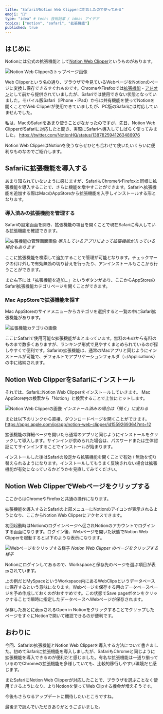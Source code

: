 ```yaml
---
title: "SafariがNotion Web Clipperに対応したので使ってみる"
emoji: "🧭"
type: "idea" # tech: 技術記事 / idea: アイデア
topics: ["notion", "safari", "拡張機能"]
published: true
---
```


## はじめに

Notionには公式の拡張機能として[Notion Web Clipper](https://www.notion.so/web-clipper)というものがあります。

![Notion Web Clipperのトップページ画像](/images/web-clipper-with-safari/image01.png)

Web Clipperという名の通り、ブラウザで今見ているWebページをNotionのページに変換し保存できるすぐれものです。ChromeやFirefoxでは[拡張機能](https://chrome.google.com/webstore/detail/notion-web-clipper/knheggckgoiihginacbkhaalnibhilkk)・[アドオン](https://addons.mozilla.org/ja/firefox/addon/notion-web-clipper)として前から提供されていましたが、Safariでは使用できない状態となっていました。モバイル版Safari（iPhone・iPad）からは共有機能を使ってNotionを開くことでWeb Clipperが使用できていましたが、PC版のSafariには対応していませんでした。

私は、MacのSafariをあまり使うことがなかったのですが、先日、Notion Web ClipperがSafariに対応したと聞き、実際にSafariへ導入してしばらく使ってみました。
https://twitter.com/NotionHQ/status/1387825941263486976

Notion Web ClipperはNotionを使うならぜひとも合わせて使いたいくらいに便利なものなのでご紹介します。

## Safariに拡張機能を導入する

あまり知られていないように感じますが、SafariもChromeやFirefoxと同様に拡張機能を導入することで、さらに機能を増やすことができます。Safariへ拡張機能を追加する際はMacのAppStoreから拡張機能を入手しインストールする形となります。

### 導入済みの拡張機能を管理する

Safariの設定画面を開き、拡張機能の項目を開くことで現在Safariに導入している拡張機能を確認できます。

![拡張機能の管理画面画像](/images/web-clipper-with-safari/image02.png)
*導入しているアプリによって拡張機能が入っている場合もあります*

ここに拡張機能を検索して追加することで管理が可能となります。チェックマークの付け外しで有効無効の切り替えを行ったり、アンインストールもここから行うことができます。

また右下には「拡張機能を追加...」というボタンがあり、ここからAppStoreのSafari拡張機能カテゴリページを開くことができます。
### Mac AppStoreで拡張機能を探す

Mac AppStoreのサイドメニューからカテゴリを選択すると一覧の中にSafari拡張機能があります。

![拡張機能カテゴリの画像](/images/web-clipper-with-safari/image03.png)

ここにSafariで使用可能な拡張機能がまとまっています。無料のものから有料のものまで数多くありますが、ランキング形式で見やすくまとめられているのが探しやすくて便利です。Safariの拡張機能は、通常のMacアプリと同じようにインストールが可能で、デフォルトでアプリケーションフォルダ（~/Applications）の中に格納されます。

## Notion Web ClipperをSafariにインストール

それでは、SafariにNotion Web Clipperをインストールしていきます。
Mac AppStore内の検索から「Notion」と検索することで上位にヒットします。

![Notion Web Clipperの画像](/images/web-clipper-with-safari/image04.png)
*インストール済みの場合は「開く」に変わる*

または以下のリンクから直接、ダウンロードページを開くことができます。
https://apps.apple.com/jp/app/notion-web-clipper/id1559269364?mt=12

拡張機能の詳細ページを開いたら通常のアプリと同じようにインストールをクリックして導入します。サインインが求められた場合は、パスワードまたは生体認証にてサインインすることでインストールが始まります。

インストールした後はSafariの設定から拡張機能を開くことで有効 / 無効を切り替えられるようになります。インストールしてもうまく反映されない場合は拡張機能が有効になっているかどうかを見直してみてください。

## Notion Web ClipperでWebページをクリップする

ここからはChromeやFirefoxと共通の操作になります。

拡張機能を導入するとSafariの上部メニューにNotionのアイコンが表示されるようになり、ここからNotion Web Clipperにアクセスできます。

初回起動時はNotionのログインページへ促されNotionのアカウントでログインする画面になります。ログイン後、Webページを開いた状態でNotion Web Clipperを起動すると以下のような表示になります。

![Webページをクリップする様子](/images/web-clipper-with-safari/image05.png)
*Notion Web Clipper のページをクリップする様子*

Notionにログインしてあるので、Workspaceと保存先のページを選ぶ項目が表示されています。

上の例だとMySpaceというWorkspace内にあるWebClipsというデータベースに保存するという意味になります。Webページを保存する用のデータベースページを予め作成しておくのがおすすめです。この状態でSave pageボタンをクリックすることで瞬時に指定したデータベースへWebページが保存されます。

保存したあとに表示されるOpen in NotionをクリックすることでクリップしたページをすぐにNotionで開いて確認できるのが便利です。

## おわりに

今回、Safariの拡張機能とNotion Web Clipperを導入する方法について書きました。初めてSafariに拡張機能を導入しましたが、SafariもChromeと同じように拡張機能を導入できるのが便利だと感じました。有名な拡張機能は一通り揃っているのでChromeの拡張機能を多様していても、比較的移行しやすい環境だと感じます。

またSafariにNotion Web Clipperが対応したことで、ブラウザを選ぶことなく使用できるようになり、よりNotionを使ってWeb Clipする機会が増えそうです。

今後もさらなるアップデートに期待したいところですね。

最後まで読んでいただきありがとうございました。

